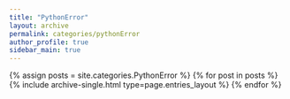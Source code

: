 ```yaml
---
title: "PythonError"
layout: archive
permalink: categories/pythonError
author_profile: true
sidebar_main: true
---
```



{% assign posts = site.categories.PythonError %}
{% for post in posts %} {% include archive-single.html type=page.entries_layout %} {% endfor %}